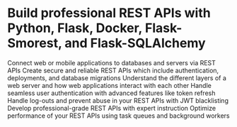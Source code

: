 # Build professional REST APIs with Python, Flask, Docker, Flask-Smorest, and Flask-SQLAlchemy

Connect web or mobile applications to databases and servers via REST APIs
Create secure and reliable REST APIs which include authentication, deployments, and database migrations
Understand the different layers of a web server and how web applications interact with each other
Handle seamless user authentication with advanced features like token refresh
Handle log-outs and prevent abuse in your REST APIs with JWT blacklisting
Develop professional-grade REST APIs with expert instruction
Optimize performance of your REST APIs using task queues and background workers
